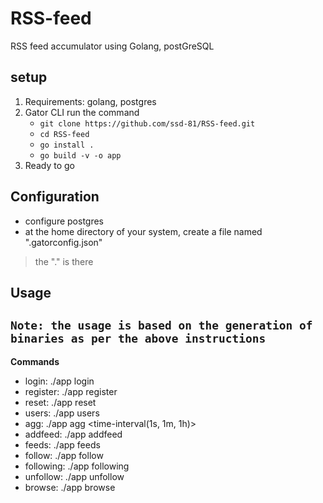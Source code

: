 # RSS-feed
RSS feed accumulator using Golang, postGreSQL 

## setup
1. Requirements: golang, postgres 
2. Gator CLI
    run the command
    - `git clone https://github.com/ssd-81/RSS-feed.git`
    - `cd RSS-feed`
    - `go install .`
    - `go build -v -o app`
3. Ready to go


## Configuration
- configure postgres
- at the home directory of your system, create a file named ".gatorconfig.json"
> the "." is there



## Usage
`Note: the usage is based on the generation of binaries as per the above instructions`
---
**Commands**
- login: ./app login <username>
- register: ./app register <username>
- reset: ./app reset
- users: ./app users
- agg: ./app agg <time-interval(1s, 1m, 1h)>
- addfeed: ./app addfeed <name> <url>
- feeds: ./app feeds
- follow: ./app follow
- following: ./app following
- unfollow: ./app unfollow <url>
- browse: ./app browse <number of posts>


